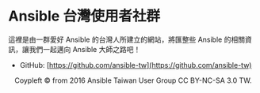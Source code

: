 # Ansible 台灣使用者社群

這裡是由一群愛好 Ansible 的台灣人所建立的網站，將匯整些 Ansible 的相關資訊，讓我們一起邁向 Ansible 大師之路吧！

- GitHub: [https://github.com/ansible-tw](https://github.com/ansible-tw)

<div style="text-align: center;">
Coypleft © from 2016 Ansible Taiwan User Group CC BY-NC-SA 3.0 TW.
</div>
